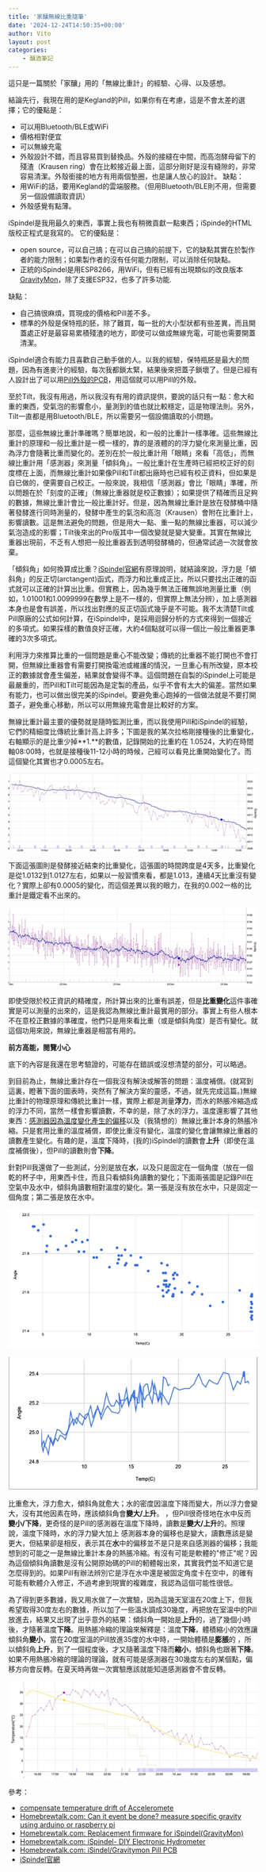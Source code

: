 ```yaml
---
title: '家釀無線比重隨筆'
date: '2024-12-24T14:50:35+00:00'
author: Vito
layout: post
categories:
    - 釀酒筆記
---
```

這只是一篇關於「家釀」用的「無線比重計」的經驗、心得、以及感想。

結論先行，我現在用的是Kegland的Pill，如果你有在考慮，這是不會太差的選擇；它的優點是：
- 可以用Bluetooth/BLE或WiFi
- 價格相對便宜
- 可以無線充電
- 外殼設計不錯，而且容易買到替換品。外殼的接縫在中間，而高泡酵母留下的殘渣（Krausen ring）會在比較接近最上面，這部分剛好是沒有縫隙的，非常容易清潔。外殼銜接的地方有用兩個墊圈，也是讓人放心的設計。
缺點：
- 用WiFi的話，要用Kegland的雲端服務。（但用Bluetooth/BLE則不用，但需要另一個設備讀取資訊）
- 外殼感覺有點薄。

iSpindel是我用最久的東西，事實上我也有稍微貢獻一點東西；iSpinde的HTML版校正程式是我寫的。
它的優點是：
- open source，可以自己搞；在可以自己搞的前提下，它的缺點其實在於製作者的能力限制；如果製作者的沒有任何能力限制，可以消除任何缺點。
- 正統的iSpindel是用ESP8266，用WiFi，但有已經有出現類似的改良版本[GravityMon](https://www.homebrewtalk.com/threads/replacement-firmware-for-ispindel-gravitymon.698058/)，除了支援ESP32，也多了許多功能.

缺點：
- 自己搞很麻煩，買現成的價格和Pill差不多。
- 標準的外殼是保特瓶的胚，除了難買，每一批的大小型狀都有些差異，而且開蓋處正好是最容易累積殘渣的地方，即使可以做成無線充電，可能也需要開蓋清潔。


iSpindel適合有能力且喜歡自己動手做的人。以我的經驗，保特瓶胚是最大的問題，因為有進麥汁的經驗，每次我都鎖太緊，結果後來把蓋子鎖壞了。但是已經有人設計出了可以用[Pill外殼的PCB](https://www.homebrewtalk.com/threads/ispindel-gravitymon-pill-pcb.732700/)，用這個就可以用Pill的外殼。

至於Tilt，我沒有用過，所以我沒有有用的資訊提供，要說的話只有一點：愈大和重的東西，受氣泡的影響愈小，量測到的值也就比較穩定，這是物理法則。另外，Tilt一直都是用Bluetooth/BLE，所以需要另一個設備讀取的小問題。

那麼，這些無線比重計準確嗎？簡單地說，和一般的比重計一樣準確。這些無線比重計的原理和一般比重計是一模一樣的，靠的是液體的的浮力變化來測量比重，因為浮力會隨著比重而變化的。差別在於一般比重計用「眼睛」來看「高低」，而無線比重計用「感測器」來測量「傾斜角」。一般比重計在生產時已經把校正好的刻度標在上面，而無線比重計如果像Pill和Tilt都出廠時也已經有校正資料，但如果是自已做的，便需要自己校正。一般來說，我相信「感測器」會比「眼睛」準確，所以問題在於「刻度的正確」（無線比重器就是校正數據）；如果提供了精確而且足夠的數據，無線比重計會比一般比重計好。但是，因為無線比重計是放在發酵桶中隨著發酵進行同時測量的，發酵中產生的氣泡和高泡（Krausen）會附在比重計上，影響讀數。這是無法避免的問題，但是用大一點、重一點的無線比重器，可以減少氣泡造成的影響；Tilt後來出的Pro版其中一個改變就是變大變重。其實在無線比重器出現前，不乏有人想把一般比重器丟到透明發酵桶的，但通常試過一次就會放棄。

「傾斜角」如何換算成比重？[iSpindel官網](https://www.ispindel.de)有原理說明，就結論來說，浮力是「傾斜角」的反正切(arctangent)函式，而浮力和比重成正比，所以只要找出正確的函式就可以正確的計算出比重。但實務上，因為幾乎無法正確無誤地測量比重（例如，1.01001和1.0099999在數學上是不一樣的，但實際上無法分辨），加上感測器本身也是會有誤差，所以找出對應的反正切函式幾乎是不可能。我不太清楚Tilt或Pill原廠的公式如何計算，在iSpindel中，是採用迴歸分析的方式來得到一個接近的多項式。如果採樣的數值良好正確，大約4個點就可以得一個比一般比重器更準確的3次多項式。

利用浮力來推算比重的一個問題是重心不能改變；傳統的比重器不能打開也不會打開，但無線比重器會有需要打開換電池或維護的情況，一旦重心有所改變，原本校正的數據就會產生偏差，結果就會變得不準。這個問題在自製的iSpindel上可能是最嚴重的，而Pill和Tilt可能因為是定製的產品，似乎不會有太大的偏差。當然如果有能力，也可以做出很完美的iSpindel。要避免重心跑掉的一個做法就是不要打開蓋子，避免重心移動，所以可以用無線充電會是比較好的方案。

無線比重計最主要的優勢就是隨時監測比重，而以我使用Pill和iSpindel的經驗，它們的精細度比傳統比重計高上許多；下圖是我的某次拉格剛接種後的比重變化，右軸顯示的是比重少掉**1.**的數值，記錄開始的比重約在 1.0524，大約在時間軸08:00時，也就是接種後11-12小時的時候，己經可以看見比重開始變化了。而這個變化其實也才0.0005左右。

![接種後的比重變化](/wp-content/2025-01/fermentation_start.jpg)

下面這張圖則是發酵接近結束的比重變化，這張圖的時間跨度是4天多，比重變化是從1.0132到1.0127左右，如果以一般習慣來看，都是1.013，連續4天比重沒有變化？實際上卻有0.0005的變化，而這個差異以我的眼力，在我的0.002一格的比重計是鐵定看不出來的。

![發酵接近結束的比重變化](/wp-content/2025-01/fermentation_end.jpg)

即使受限於校正資訊的精確度，所計算出來的比重有誤差，但是**比重變化**這件事確實是可以測量的出來的，這是我認為無線比重計最實用的部分。事實上有些人根本不在意校正數據的準確度，他們只是用來看比重（或是傾斜角度）是否有變化。就這個功用來說，無線比重器是相當有用的。

**前方高能，閱覽小心**

底下的內容是我還在思考驗證的，可能存在錯誤或沒想清楚的部分，可以略過。


到目前為止，無線比重計存在一個我沒有解決或解答的問題：溫度補償。(就寫到這裏，瞪著下面的圖表時，突然有了解決方案的靈感，不過，就先完成這篇。)無線比重計的物理原理和傳統比重計一樣，實際上都是測量**浮力**，而水的熱脹冷縮造成的浮力不同，當然一樣會影響讀數，不幸的是，除了水的浮力，溫度還影響了其他東西：[感測器因為溫度變化產生的偏移](https://github.com/universam1/iSpindel/issues/6)以及（我猜想的）無線比重計本身的熱脹冷縮。只是套用比重的溫度補償，即使比重沒有變化，溫度的變化會讓無線比重器的讀數產生變化。有趣的是，溫度下降時，(我的)iSpindel的讀數會**上升**（即使在溫度補償後），但Pill的讀數則會**下降**。

針對Pill我還做了一些測試，分別是放在**水**，以及只是固定在一個角度（放在一個乾的杯子中，用東西卡住，而且只看傾斜角讀數的變化；下面兩張圖是記錄Pill在空氣中及水中，傾斜角讀數相對溫度的變化。第一張是沒有放在水中，只是固定一個角度；第二張是放在水中。

![固定角度傾斜角讀數變化](/wp-content/2025-01/pill_in_air.jpg)

![水中傾斜角讀數變化](/wp-content/2025-01/pill_in_water.jpg)

比重愈大，浮力愈大，傾斜角就愈大；水的密度因溫度下降而變大，所以浮力會變大，沒有其他因素在時，應該傾斜角會**變大/上升**。
，但Pill很奇怪地在水中反而**變小/下降**，更奇怪的是Pill的感測器在溫度下降時，讀數是**變大/上升**的。照理說，溫度下降時，水的浮力變大加上
感測器本身的偏移也是變大，讀數應該是變更大，但結果卻是相反，表示其在**水**中的偏移並不是只是來自感測器的偏移；我能想到的可能之一是無線比重計本身的熱脹冷縮。有沒有可能是軟體的"修正"呢？因為這個傾斜角讀數是沒有公開原始碼的Pill的軔體報出來，其實我們並不知道它是怎麼得到的。如果Pill有辦法辨別它是浮在水中還是被固定角度卡在空中，的確有可能有軟體介入修正，不過考慮到現實的複雜度，我認為這個可能性很低。

為了得到更多數據，我又用水做了一次實驗，因為這幾天室溫在20度上下，但我希望取得30度左右的數據，所以加了一些溫水調成30幾度，再把放在室溫中的Pill放進去，結果又出現了出乎意外的結果：傾斜角一開始是**上升**的，過了幾個小時後，才隨著溫度**下降**。用熱脹冷縮的理論來解釋是：溫度**下降**，體積縮小的效應讓傾斜角**變小**，當在20度室溫的Pill放進35度的水中時，一開始體積是**膨脹**的 ，所以傾斜角**上升**，到了一個程度後，才又隨著溫度下降而**縮小**，傾斜角也跟著**下降**。如果不用熱脹冷縮的理論的理論，就有可能是感測器在30幾度左右的某個點，偏移方向會反轉。在夏天時再做一次實驗應該就能知道感測器會不會反轉。 

![先升後降](/wp-content/2025-01/pill_warmer_water.jpg)


參考：
- [compensate temperature drift of Acceleromete](https://github.com/universam1/iSpindel/issues/6)
- [Homebrewtalk.com: Can it event be done? measure specific gravity using arduino or raspberry pi](https://www.homebrewtalk.com/threads/can-it-even-be-done-measuring-specific-gravity-using-arduino-or-raspberry-pi.385352/)
- [Homebrewtalk.com: Replacement firmware for iSpindel(GravityMon)](https://www.homebrewtalk.com/threads/replacement-firmware-for-ispindel-gravitymon.698058/)
- [Homebrewtalk.com: iSpindel- DIY Electronic Hydrometer](https://www.homebrewtalk.com/threads/ispindle-diy-electronic-hydrometer.598187/)
- [Homebrewtalk.com: iSindel/Gravitymon Pill PCB](https://www.homebrewtalk.com/threads/ispindel-gravitymon-pill-pcb.732700/)
- [iSpindel官網](https://www.ispindel.de)